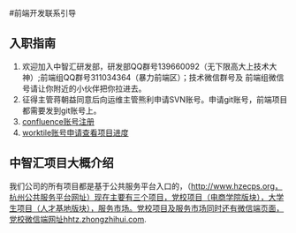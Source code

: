 #前端开发联系引导

## 入职指南
  1. 欢迎加入中智汇研发部，研发部QQ群号139660092（无下限高大上技术大神）;前端组QQ群号311034364（暴力前端区）；技术微信群号及 		前端组微信号请让你附近的小伙伴把你拉进去。
  2. 征得主管蒋朝益同意后向运维主管熊利申请SVN账号。申请git账号，前端项目都需要发到git账号上。
  3. [confluence账号注册](http://192.168.1.10:8090/signup.action?token=5d72afb871b88903)
  4. [worktile账号申请查看项目进度](https://worktile.com/signin)

## 中智汇项目大概介绍
我们公司的所有项目都是基于公共服务平台入口的，（http://www.hzecps.org，杭州公共服务平台网址）现在主要有三个项目，党校项目（电商学院版块），大学生项目（人才基地版块），服务市场。党校项目及服务市场同时还有微信端页面，党校微信端网址hhtz.zhongzhihui.com.

